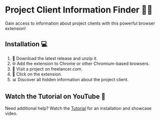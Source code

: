 # Project Client Information Finder 🕵️‍♂️

Gain access to information about project clients with this powerful browser extension!

## Installation 💻

1. 🚀 Download the latest release and unzip it.
2. 🌐 Add the extension to Chrome or other Chromium-based browsers.
3. 🌟 Visit a project on freelancer.com.
4. 👀 Click on the extension.
5. 📊 Discover all hidden information about the project client.

## Watch the Tutorial on YouTube 🎥
Need additional help? Watch the [Tutorial](https://youtu.be/rz5cCKFS1Ig) for an installation and showcase video.
